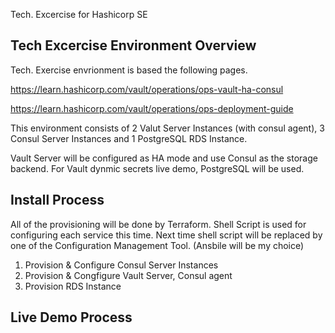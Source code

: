 Tech. Excercise for Hashicorp SE


## Tech Excercise Environment Overview
Tech. Exercise envrionment is based the following pages.

https://learn.hashicorp.com/vault/operations/ops-vault-ha-consul

https://learn.hashicorp.com/vault/operations/ops-deployment-guide

This environment consists of 2 Valut Server Instances (with consul agent), 3 Consul Server Instances and 1 PostgreSQL RDS Instance.

Vault Server will be configured as HA mode and use Consul as the storage backend.
For Vault dynmic secrets live demo, PostgreSQL will be used.


## Install Process
All of the provisioning will be done by Terraform. Shell Script is used for configuring each service this time.
Next time shell script will be replaced by one of the Configuration Management Tool. (Ansbile will be my choice)

1. Provision & Configure Consul Server Instances
2. Provision & Congfigure Vault Server, Consul agent
3. Provision RDS Instance

## Live Demo Process

